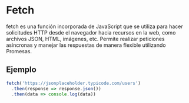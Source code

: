 # Fetch

fetch es una función incorporada de JavaScript
que se utiliza para hacer solicitudes HTTP
desde el navegador hacia recursos en la web,
como archivos JSON, HTML, imágenes, etc.
Permite realizar peticiones asíncronas
y manejar las respuestas de manera flexible utilizando Promesas.

## Ejemplo

```js
fetch('https://jsonplaceholder.typicode.com/users')
  .then(response => response.json())
  .then(data => console.log(data))
```

